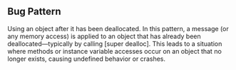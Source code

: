 ## Bug Pattern

Using an object after it has been deallocated. In this pattern, a message (or any memory access) is applied to an object that has already been deallocated—typically by calling [super dealloc]. This leads to a situation where methods or instance variable accesses occur on an object that no longer exists, causing undefined behavior or crashes.